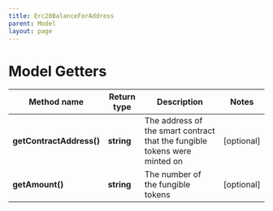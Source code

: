 ```yaml
---
title: Erc20BalanceForAddress
parent: Model
layout: page
---
```


# Model Getters

Method name | Return type | Description | Notes
------------ | ------------- | ------------- | -------------
**getContractAddress()** | **string** | The address of the smart contract that the fungible tokens were minted on | [optional]
**getAmount()** | **string** | The number of the fungible tokens | [optional]

